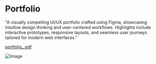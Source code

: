 # Portfolio

"A visually compelling UI/UX portfolio crafted using Figma, showcasing intuitive design thinking and user-centered workflows. Highlights include interactive prototypes, responsive layouts, and seamless user journeys tailored for modern web interfaces."

[portfolio_.pdf](https://github.com/user-attachments/files/19651355/portfolio_.pdf)

![Image](https://github.com/user-attachments/assets/74372e6e-41a0-4b4a-a129-ae43c014df32)
